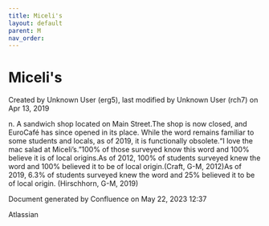 ```yaml
---
title: Miceli's
layout: default
parent: M
nav_order:
---
```


# Miceli's

Created by  Unknown User (erg5), last modified by  Unknown User (rch7) on Apr 13, 2019

n. A sandwich shop located on Main Street.The shop is now closed, and EuroCafé has since opened in its place. While the word remains familiar to some students and locals, as of 2019, it is functionally obsolete.“I love the mac salad at Miceli’s.”100% of those surveyed know this word and 100% believe it is of local origins.As of 2012, 100% of students surveyed knew the word and 100% believed it to be of local origin.(Craft, G-M, 2012)As of 2019, 6.3% of students surveyed knew the word and 25% believed it to be of local origin. (Hirschhorn, G-M, 2019)

Document generated by Confluence on May 22, 2023 12:37

Atlassian
